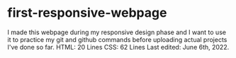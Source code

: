 # first-responsive-webpage
I made this webpage during my responsive design phase and I want to use it to practice my git and github commands before uploading actual projects I've done so far. 
HTML: 20 Lines
CSS: 62 Lines
Last edited: June 6th, 2022. 
